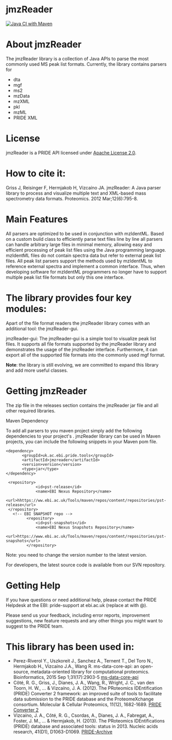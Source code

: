 jmzReader
===============
[![Java CI with Maven](https://github.com/PRIDE-Utilities/jmzReader/actions/workflows/maven.yml/badge.svg)](https://github.com/PRIDE-Utilities/jmzReader/actions/workflows/maven.yml)

# About jmzReader

The jmzReader library is a collection of Java APIs to parse the most commonly used MS peak list formats. Currently, the library contains parsers for
 
* dta
* mgf
* ms2
* mzData
* mzXML
* pkl
* mzML
* PRIDE XML

# License

 jmzReader is a PRIDE API licensed under [Apache License 2.0](http://www.apache.org/licenses/LICENSE-2.0.txt).

# How to cite it:

Griss J, Reisinger F, Hermjakob H, Vizcaíno JA. jmzReader: A Java parser library to process and visualize multiple text and XML-based mass spectrometry data formats. Proteomics. 2012 Mar;12(6):795-8.

# Main Features

All parsers are optimized to be used in conjunction with mzIdentML. Based on a custom build class to efficiently parse text files line by line all parsers can handle arbitrary large files in minimal memory, allowing easy and efficient processing of peak
list files using the Java programming language. mzIdentML files do not contain spectra data but refer to external peak list files. 
All peak list parsers support the methods used by mzIdentML to reference external spectra and implement a common interface. 
Thus, when developing software for mzIdentML programmers no longer have to support multiple peak list file formats but only
this one interface.



# The library provides four key modules:

Apart of the file format readers the jmzReader library comes with an additional tool: the jmzReader-gui.

jmzReader-gui: The jmzReader-gui is a simple tool to visualize peak list files. It supports all file formats supported by the jmzReader
library and demonstrates the usage of the jmzReader interface. Furthermore, it can export all of the supported file formats into 
the commonly used mgf format.

**Note**: the library is still evolving, we are committed to expand this library and add more useful classes.

# Getting jmzReader

The zip file in the releases section contains the jmzReader jar file and all other required libraries.

Maven Dependency

To add all parsers to you maven project simply add the following dependencies to your project's . jmzReader library can be used in
 Maven projects, you can include the following snippets in your Maven pom file.
 
 ```maven
 <dependency>
        <groupId>uk.ac.ebi.pride.tools</groupId>
        <artifactId>jmzreader</artifactId>
        <version>version</version>
        <type>jar</type>
</dependency>
 ```

```maven
 <repository>
             <id>pst-release</id>
             <name>EBI Nexus Repository</name>
             <url>hhttps://ww.ebi.ac.uk/Tools/maven/repos/content/repositories/pst-release</url>
 </repository>
   <!-- EBI SNAPSHOT repo -->
         <repository>
             <id>pst-snapshots</id>
             <name>EBI Nexus Snapshots Repository</name>
             <url>https://www.ebi.ac.uk/Tools/maven/repos/content/repositories/pst-snapshots</url>
         </repository>
```
Note: you need to change the version number to the latest version.

For developers, the latest source code is available from our SVN repository.

# Getting Help

If you have questions or need additional help, please contact the PRIDE Helpdesk at the EBI: pride-support at ebi.ac.uk (replace at with @).

Please send us your feedback, including error reports, improvement suggestions, new feature requests and any other things you might want to suggest to the PRIDE team.

# This library has been used in:

* Perez-Riverol Y., Uszkoreit J., Sanchez A., Ternent T., Del Toro N., Hermjakob H., Vizcaíno J.A., Wang R. ms-data-core-api: an open-source, metadata-oriented library for computational proteomics. Bioinformatics, 2015 Sep 1;31(17):2903-5 [ms-data-core-api](http://bioinformatics.oxfordjournals.org/content/31/17/2903.long)
* Côté, R. G., Griss, J., Dianes, J. A., Wang, R., Wright, J. C., van den Toorn, H. W., ... & Vizcaíno, J. A. (2012). The PRoteomics IDEntification (PRIDE) Converter 2 framework: an improved suite of tools to facilitate data submission to the PRIDE database and the ProteomeXchange consortium. Molecular & Cellular Proteomics, 11(12), 1682-1689. [PRIDE Converter 2](https://code.google.com/p/pride-converter-2/) 
* Vizcaíno, J. A., Côté, R. G., Csordas, A., Dianes, J. A., Fabregat, A., Foster, J. M., ... & Hermjakob, H. (2013). The PRoteomics IDEntifications (PRIDE) database and associated tools: status in 2013. Nucleic acids research, 41(D1), D1063-D1069. [PRIDE-Archive](http://www.ebi.ac.uk/pride/archive/)


